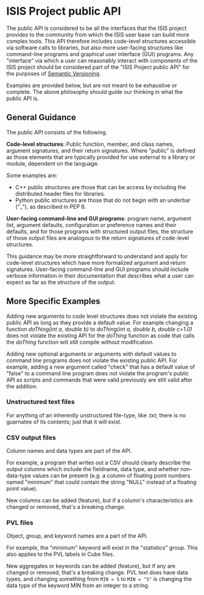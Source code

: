 # ISIS Project public API

The public API is considered to be all the interfaces that the ISIS
project provides to the community from which the ISIS user base can
build more complex tools. This API therefore includes code-level
structures accessible via software calls to libraries, but also
more user-facing structures like command-line programs and graphical
user interface (GUI) programs. Any "interface" via which a user can
reasonably interact with components of the ISIS project should be
considered part of the "ISIS Project public API" for the purposes
of [Semantic Versioning](https://semver.org).

Examples are provided below, but are not meant to be exhaustive or
complete. The above philosophy should guide our thinking in what
the public API is.


## General Guidance

The public API consists of the following.

**Code-level structures**: Public function, member, and class names,
argument signatures, and their return signatures.  Where "public"
is defined as those elements that are typically provided for use external
to a library or module, dependent on the language.

Some examples are:

- C++ public structures are those that can be access by including
  the distributed header files for libraries.
- Python public structures are those that do not begin with an underbar
  ("_"), as described in PEP 8.


**User-facing command-line and GUI programs**: program name, argument
list, argument defaults, configuration or preference names and their
defaults, and for those programs with structured output files, the
structure of those output files are analogous to the return signatures
of code-level structures.


This guidance may be more straightforward to understand and apply
for code-level structures which have more formalized argument and
return signatures.  User-facing command-line and GUI programs should
include verbose information in their documentation that describes what
a user can expect as far as the structure of the output.


## More Specific Examples

Adding new arguments to code level structures does not violate the
existing public API as long as they provide a default value. For
example changing a function *doThing(int a, double b)* to *doThing(int
a, double b, double c=1.0)* does not violate the existing API for
the *doThing* function as code that calls the *doThing* function will
still compile without modification.

Adding new optional arguments or arguments with default values to
command line programs does not violate the existing public API. For
example, adding a new argument called "check" that has a default
value of "false" to a command line program does not violate the
program's public API as scripts and commands that were valid
previously are still valid after the addition.


### Unstructured text files

For anything of an inherently unstructured file-type, like .txt;
there is no guarnatee of its contents; just that it will exist.


### CSV output files

Column names and data types are part of the API.

For example, a program that writes out a CSV should clearly describe
the output columns which include the fieldname, data type, and
whether non-data-type values can be present (e.g. a column of
floating point numbers named "minimum" that could contain the string
"NULL" instead of a floating point value).

New columns can be added (feature), but if a column's characteristics are 
changed or removed, that's a breaking change.


### PVL files

Object, group, and keyword names are a part of the API.

For example, the "minimum" keyword will exist in the "statistics"
group. This also applies to the PVL labels in Cube files.

New aggregates or keywords can be added (feature), but if any are changed
or removed, that's a breaking change.  PVL text does have data types, and
changing something from `MIN = 5` to `MIN = "5"` is changing the data type
of the keyword MIN from an integer to a string.
